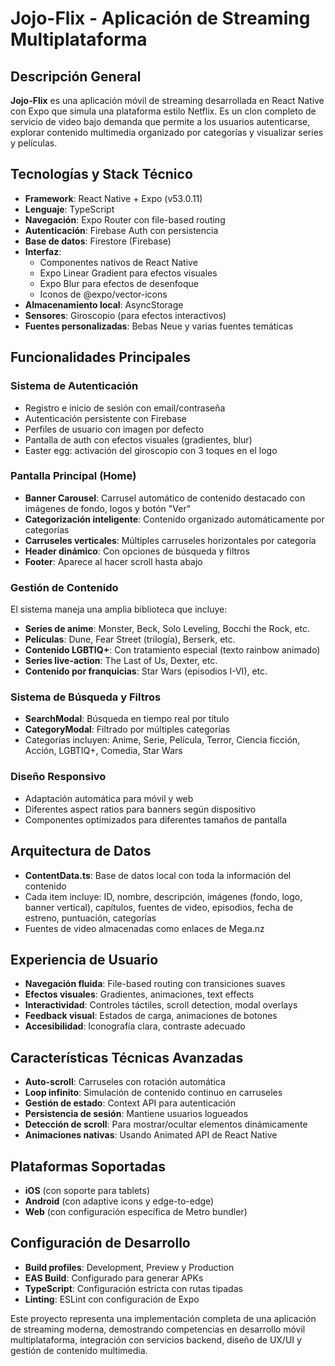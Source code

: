 # Jojo-Flix - Aplicación de Streaming Multiplataforma

## Descripción General
**Jojo-Flix** es una aplicación móvil de streaming desarrollada en React Native con Expo que simula una plataforma estilo Netflix. Es un clon completo de servicio de video bajo demanda que permite a los usuarios autenticarse, explorar contenido multimedia organizado por categorías y visualizar series y películas.

## Tecnologías y Stack Técnico
- **Framework**: React Native + Expo (v53.0.11)
- **Lenguaje**: TypeScript
- **Navegación**: Expo Router con file-based routing
- **Autenticación**: Firebase Auth con persistencia
- **Base de datos**: Firestore (Firebase)
- **Interfaz**: 
  - Componentes nativos de React Native
  - Expo Linear Gradient para efectos visuales
  - Expo Blur para efectos de desenfoque
  - Iconos de @expo/vector-icons
- **Almacenamiento local**: AsyncStorage
- **Sensores**: Giroscopio (para efectos interactivos)
- **Fuentes personalizadas**: Bebas Neue y varias fuentes temáticas

## Funcionalidades Principales

### Sistema de Autenticación
- Registro e inicio de sesión con email/contraseña
- Autenticación persistente con Firebase
- Perfiles de usuario con imagen por defecto
- Pantalla de auth con efectos visuales (gradientes, blur)
- Easter egg: activación del giroscopio con 3 toques en el logo

### Pantalla Principal (Home)
- **Banner Carousel**: Carrusel automático de contenido destacado con imágenes de fondo, logos y botón "Ver"
- **Categorización inteligente**: Contenido organizado automáticamente por categorías
- **Carruseles verticales**: Múltiples carruseles horizontales por categoría
- **Header dinámico**: Con opciones de búsqueda y filtros
- **Footer**: Aparece al hacer scroll hasta abajo

### Gestión de Contenido
El sistema maneja una amplia biblioteca que incluye:
- **Series de anime**: Monster, Beck, Solo Leveling, Bocchi the Rock, etc.
- **Películas**: Dune, Fear Street (trilogía), Berserk, etc.
- **Contenido LGBTIQ+**: Con tratamiento especial (texto rainbow animado)
- **Series live-action**: The Last of Us, Dexter, etc.
- **Contenido por franquicias**: Star Wars (episodios I-VI), etc.

### Sistema de Búsqueda y Filtros
- **SearchModal**: Búsqueda en tiempo real por título
- **CategoryModal**: Filtrado por múltiples categorías
- Categorías incluyen: Anime, Serie, Película, Terror, Ciencia ficción, Acción, LGBTIQ+, Comedia, Star Wars

### Diseño Responsivo
- Adaptación automática para móvil y web
- Diferentes aspect ratios para banners según dispositivo
- Componentes optimizados para diferentes tamaños de pantalla

## Arquitectura de Datos
- **ContentData.ts**: Base de datos local con toda la información del contenido
- Cada item incluye: ID, nombre, descripción, imágenes (fondo, logo, banner vertical), capítulos, fuentes de video, episodios, fecha de estreno, puntuación, categorías
- Fuentes de video almacenadas como enlaces de Mega.nz

## Experiencia de Usuario
- **Navegación fluida**: File-based routing con transiciones suaves
- **Efectos visuales**: Gradientes, animaciones, text effects
- **Interactividad**: Controles táctiles, scroll detection, modal overlays
- **Feedback visual**: Estados de carga, animaciones de botones
- **Accesibilidad**: Iconografía clara, contraste adecuado

## Características Técnicas Avanzadas
- **Auto-scroll**: Carruseles con rotación automática
- **Loop infinito**: Simulación de contenido continuo en carruseles
- **Gestión de estado**: Context API para autenticación
- **Persistencia de sesión**: Mantiene usuarios logueados
- **Detección de scroll**: Para mostrar/ocultar elementos dinámicamente
- **Animaciones nativas**: Usando Animated API de React Native

## Plataformas Soportadas
- **iOS** (con soporte para tablets)
- **Android** (con adaptive icons y edge-to-edge)
- **Web** (con configuración específica de Metro bundler)

## Configuración de Desarrollo
- **Build profiles**: Development, Preview y Production
- **EAS Build**: Configurado para generar APKs
- **TypeScript**: Configuración estricta con rutas tipadas
- **Linting**: ESLint con configuración de Expo

Este proyecto representa una implementación completa de una aplicación de streaming moderna, demostrando competencias en desarrollo móvil multiplataforma, integración con servicios backend, diseño de UX/UI y gestión de contenido multimedia.
